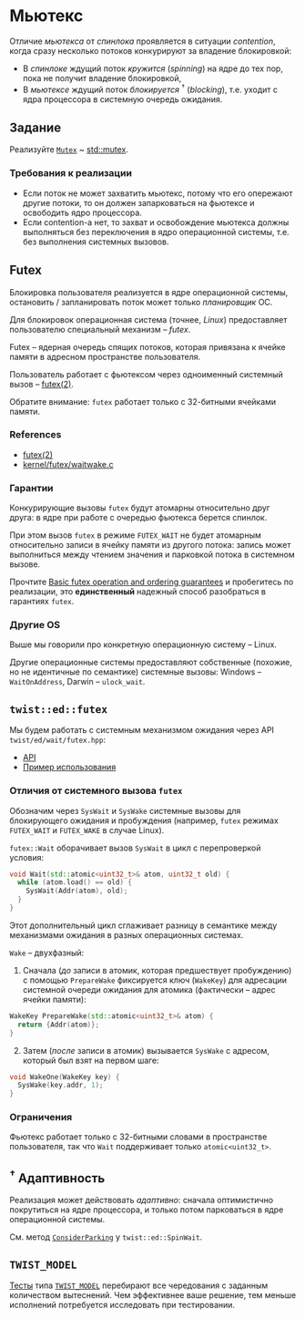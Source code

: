 # Мьютекс

Отличие _мьютекса_ от _спинлока_ проявляется в ситуации _contention_, когда сразу несколько потоков конкурируют за владение блокировкой: 

- В _спинлоке_ ждущий поток _кружится_ (_spinning_) на ядре до тех пор, пока не получит владение блокировкой,
- В _мьютексе_ ждущий поток _блокируется_ <sup>†</sup> (_blocking_), т.е. уходит с ядра процессора в системную очередь ожидания.

## Задание

Реализуйте [`Mutex`](mutex.hpp) ~ [std::mutex](https://ru.cppreference.com/w/cpp/thread/mutex).

### Требования к реализации

* Если поток не может захватить мьютекс, потому что его опережают другие потоки, то он должен запарковаться на фьютексе и освободить ядро процессора.
* Если contention-а нет, то захват и освобождение мьютекса должны выполняться без переключения в ядро операционной системы, т.е. без выполнения системных вызовов.

## Futex

Блокировка пользователя реализуется в ядре операционной системы, остановить / запланировать поток может только _планировщик_ ОС.

Для блокировок операционная система (точнее, _Linux_) предоставляет пользователю специальный механизм – _futex_.

Futex – ядерная очередь спящих потоков, которая привязана к ячейке памяти в адресном пространстве пользователя.

Пользователь работает с фьютексом через одноименный системный вызов – [futex(2)](http://man7.org/linux/man-pages/man2/futex.2.html).

Обратите внимание: `futex` работает только с 32-битными ячейками памяти.

### References

- [futex(2)](http://man7.org/linux/man-pages/man2/futex.2.html)
- [kernel/futex/waitwake.c](https://github.com/torvalds/linux/blob/master/kernel/futex/waitwake.c)

### Гарантии

Конкурирующие вызовы `futex` будут атомарны относительно друг друга: в ядре при работе с очередью фьютекса берется спинлок.

При этом вызов `futex` в режиме `FUTEX_WAIT` не будет атомарным относительно записи в ячейку памяти из другого потока: запись может выполниться между чтением значения и парковкой потока в системном вызове.

Прочтите [Basic futex operation and ordering guarantees](https://github.com/torvalds/linux/blob/master/kernel/futex/waitwake.c) и пробегитесь по реализации, это **единственный** надежный способ разобраться в гарантиях `futex`.

### Другие OS

Выше мы говорили про конкретную операционную систему – Linux.

Другие операционные системы предоставляют собственные (похожие, но не идентичные по семантике) системные вызовы: Windows – `WaitOnAddress`, Darwin – `ulock_wait`.


## `twist::ed::futex`

Мы будем работать с системным механизмом ожидания через API `twist/ed/wait/futex.hpp`:

- [API](https://gitlab.com/Lipovsky/twist/-/blob/master/docs/ru/twist/ed/wait/futex.md)
- [Пример использования](https://gitlab.com/Lipovsky/twist/-/blob/master/examples/futex/main.cpp)

### Отличия от системного вызова `futex`

Обозначим через `SysWait` и `SysWake` системные вызовы для блокирующего ожидания и пробуждения (например, `futex` режимах `FUTEX_WAIT` и `FUTEX_WAKE` в случае Linux).

`futex::Wait` оборачивает вызов `SysWait` в цикл с перепроверкой условия:

```cpp
void Wait(std::atomic<uint32_t>& atom, uint32_t old) {
  while (atom.load() == old) {
    SysWait(Addr(atom), old);
  }
}
```

Этот дополнительный цикл сглаживает разницу в семантике между механизмами ожидания в разных операционных системах.

`Wake` – двухфазный:

1) Сначала (_до_ записи в атомик, которая предшествует пробуждению) с помощью `PrepareWake` фиксируется ключ (`WakeKey`) для адресации системной очереди ожидания для атомика (фактически – адрес ячейки памяти):

```cpp
WakeKey PrepareWake(std::atomic<uint32_t>& atom) {
  return {Addr(atom)};
}
````

2) Затем (_после_ записи в атомик) вызывается `SysWake` с адресом, который был взят на первом шаге:

```cpp
void WakeOne(WakeKey key) {
  SysWake(key.addr, 1);
}
```

### Ограничения

Фьютекс работает только с 32-битными словами в пространстве пользователя, так что `Wait` поддерживает только `atomic<uint32_t>`.

## <sup>†</sup> Адаптивность

Реализация может действовать _адаптивно_: сначала оптимистично покрутиться на ядре процессора, и только потом парковаться в ядре операционной системы.

См. метод [`ConsiderParking`](https://gitlab.com/Lipovsky/twist/-/blob/master/docs/ru/twist/ed/wait/spin.md?ref_type=heads#considerparking) у `twist::ed::SpinWait`.

## `TWIST_MODEL`

[Тесты](tests/model.cpp) типа [`TWIST_MODEL`](/library/testing/README.md) перебирают все чередования с заданным количеством вытеснений. Чем эффективнее
ваше решение, тем меньше исполнений потребуется исследовать при тестировании.

